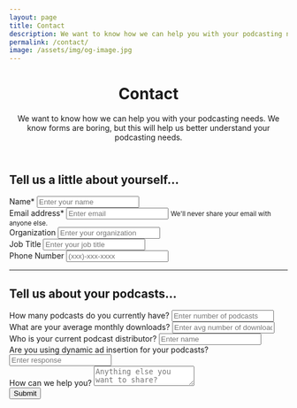 ```yaml
---
layout: page
title: Contact
description: We want to know how we can help you with your podcasting needs.
permalink: /contact/
image: /assets/img/og-image.jpg
---
```

<header class="post-header bg-black-diagonal text-white lede hero px-5 pb-5 m-0">
  <div class="hero-content container col-xxl-8">
    <div class="hero-content-inner">
      <h1 class="display-5 post-title p-name" itemprop="name headline">Contact</h1>
      <p class="lead fs-4">We want to know how we can help you with your podcasting needs. We know forms are boring, but this will help us better understand your podcasting needs.</p>
    </div>
  </div>
</header>

<div class="p-5">
  <div class="container col-xxl-8">

  <div class="post-content">
    <h2 class="display-6">Tell us a little about yourself...</h2>
    <form name="contact_form" accept-charset="UTF-8" action="https://dsmt2m9oj5.execute-api.us-east-1.amazonaws.com/v1/submit" method="POST">
      <div class="form-group">
        <label for="inputName">Name*</label>
        <input type="text" class="form-control" id="inputName" name="inputName" aria-describedby="inputName" placeholder="Enter your name" required>
      </div>
      <div class="form-group">
        <label for="inputEmail">Email address*</label>
        <input type="email" class="form-control" id="inputEmail" name="inputEmail" aria-describedby="emailHelp" placeholder="Enter email" required>
        <small class="form-text">We'll never share your email with anyone else.</small>
      </div>
      <div class="form-group">
        <label for="textOrganization">Organization</label>
        <input type="text" class="form-control" id="textOrganization" name="textOrganization" aria-describedby="textOrganization" placeholder="Enter your organization">
      </div>
      <div class="form-group">
        <label for="textJobTitle">Job Title</label>
        <input type="text" class="form-control" id="textJobTitle" name="textJobTitle" aria-describedby="textJobTitle" placeholder="Enter your job title">
      </div>
      <div class="form-group">
        <label for="textPhone">Phone Number</label>
        <input type="text" class="form-control" id="textPhone" name="textPhone" aria-describedby="textPhone" placeholder="(xxx)-xxx-xxxx">
      </div>
      <hr />
      <h2 class="display-6">Tell us about your podcasts...</h2>
      <div class="form-group">
        <label for="numberPodcasts">How many podcasts do you currently have?</label>
        <input type="text" class="form-control" id="numberPodcasts" aria-describedby="numberPodcasts" name="numberPodcasts" placeholder="Enter number of podcasts">
      </div>
      <div class="form-group">
        <label for="inputAvgDownloads">What are your average monthly downloads?</label>
        <input type="text" class="form-control" id="inputAvgDownloads" name="inputAvgDownloads" aria-describedby="inputAvgDownloads" placeholder="Enter avg number of downloads">
      </div>
      <div class="form-group">
        <label for="inputDistributor">Who is your current podcast distributor?</label>
        <input type="text" class="form-control" id="inputDistributor" name="inputDistributor" aria-describedby="inputDistributor" placeholder="Enter name">
      </div>
      <div class="form-group">
        <label for="inputDAI">Are you using dynamic ad insertion for your podcasts?</label>
        <input type="text" class="form-control" id="inputDAI" name=" inputDAI" aria-describedby="inputDAI" placeholder="Enter response">
      </div>
      <div class="form-group">
        <label for="textHelp">How can we help you?</label>
        <textarea class="form-control" id="textHelp" name="textHelp" aria-describedby="textHelp" placeholder="Anything else you want to share?"></textarea>
      </div>
      <button type="submit" class="btn btn-primary">Submit</button>
    </form>
    </div>
  </div>
</div>
